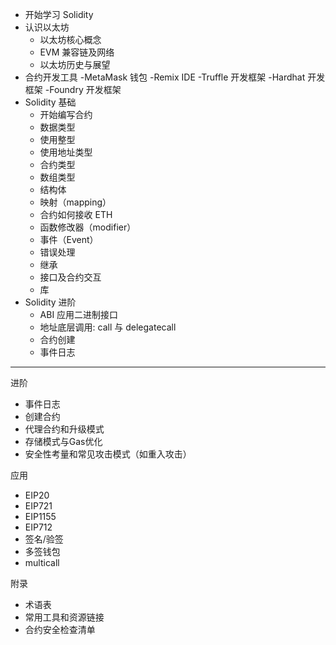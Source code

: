 - 开始学习 Solidity
- 认识以太坊
    - 以太坊核心概念
    - EVM 兼容链及网络
    - 以太坊历史与展望
- 合约开发工具
    -MetaMask 钱包
    -Remix IDE
    -Truffle 开发框架
    -Hardhat 开发框架
    -Foundry 开发框架
- Solidity 基础
    - 开始编写合约
    - 数据类型
    - 使用整型
    - 使用地址类型
    - 合约类型
    - 数组类型
    - 结构体
    - 映射（mapping）
    - 合约如何接收 ETH
    - 函数修改器（modifier）
    - 事件（Event）
    - 错误处理
    - 继承
    - 接口及合约交互
    - 库
- Solidity 进阶
    - ABI 应用二进制接口
    - 地址底层调用: call 与 delegatecall
    - 合约创建
    - 事件日志
---


进阶
- 事件日志
- 创建合约
- 代理合约和升级模式
- 存储模式与Gas优化
- 安全性考量和常见攻击模式（如重入攻击）

应用
- EIP20
- EIP721
- EIP1155
- EIP712
- 签名/验签
- 多签钱包
- multicall

附录
- 术语表
- 常用工具和资源链接
- 合约安全检查清单